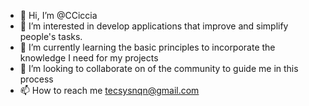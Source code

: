 - 👋 Hi, I’m @CCiccia
- 👀 I’m interested in 
develop applications that improve and simplify people's tasks.
- 🌱 I’m currently learning 
the basic principles to incorporate the knowledge I need for my projects
- 💞️ I’m looking to collaborate on of the community to guide me in this process
- 📫 How to reach me tecsysnqn@gmail.com

<!---
bacssa/bacssa is a ✨ special ✨ repository because its `README.md` (this file) appears on your GitHub profile.
You can click the Preview link to take a look at your changes.
--->
